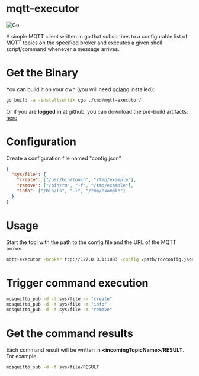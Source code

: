 # mqtt-executor

![Go](https://github.com/rainu/mqtt-executor/workflows/Go/badge.svg)

A simple MQTT client written in go that subscribes to a configurable list of MQTT topics on the specified broker and 
executes a given shell script/command whenever a message arrives.

# Get the Binary
You can build it on your own (you will need [golang](https://golang.org/) installed):
```bash
go build -a -installsuffix cgo ./cmd/mqtt-executor/
```

Or if you are **logged in** at github, you can download the pre-build artifacts: [here](https://github.com/rainu/mqtt-executor/actions?query=is%3Asuccess+branch%3Amaster)

# Configuration
Create a configuration file named "config.json"
```json
{
  "sys/file": {
    "create": ["/usr/bin/touch", "/tmp/example"],
    "remove": ["/bin/rm", "-f", "/tmp/example"],
    "info": ["/bin/ls", "-l", "/tmp/example"]
  }
}
```

# Usage

Start the tool with the path to the config file and the URL of the MQTT broker
```bash
mqtt-executor -broker tcp://127.0.0.1:1883 -config /path/to/config.json
```

# Trigger command execution

```bash
mosquitto_pub -d -t sys/file -m "create"
mosquitto_pub -d -t sys/file -m "info"
mosquitto_pub -d -t sys/file -m "remove"
```

# Get the command results

Each command result will be written in **&lt;incomingTopicName&gt;/RESULT**. For example:

```bash
mosquitto_sub -d -t sys/file/RESULT
```